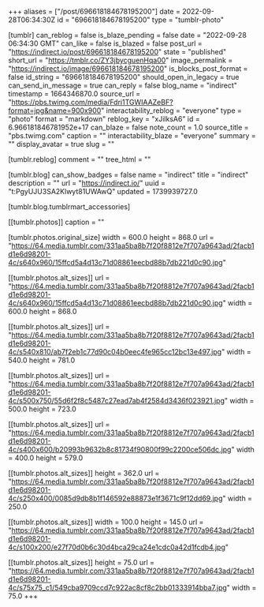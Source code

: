 +++
aliases = ["/post/696618184678195200"]
date = 2022-09-28T06:34:30Z
id = "696618184678195200"
type = "tumblr-photo"

[tumblr]
can_reblog = false
is_blaze_pending = false
date = "2022-09-28 06:34:30 GMT"
can_like = false
is_blazed = false
post_url = "https://indirect.io/post/696618184678195200"
state = "published"
short_url = "https://tmblr.co/ZY3jbycguenHqa00"
image_permalink = "https://indirect.io/image/696618184678195200"
is_blocks_post_format = false
id_string = "696618184678195200"
should_open_in_legacy = true
can_send_in_message = true
can_reply = false
blog_name = "indirect"
timestamp = 1664346870.0
source_url = "https://pbs.twimg.com/media/Fdri1TGWIAAZeBF?format=jpg&name=900x900"
interactability_reblog = "everyone"
type = "photo"
format = "markdown"
reblog_key = "xJilksA6"
id = 6.966181846781952e+17
can_blaze = false
note_count = 1.0
source_title = "pbs.twimg.com"
caption = ""
interactability_blaze = "everyone"
summary = ""
display_avatar = true
slug = ""

[tumblr.reblog]
comment = ""
tree_html = ""

[tumblr.blog]
can_show_badges = false
name = "indirect"
title = "indirect"
description = ""
url = "https://indirect.io/"
uuid = "t:PgyUJU3SA2Klwyt81UWAwQ"
updated = 1739939727.0

[tumblr.blog.tumblrmart_accessories]

[[tumblr.photos]]
caption = ""

[tumblr.photos.original_size]
width = 600.0
height = 868.0
url = "https://64.media.tumblr.com/331aa5ba8b7f20f8812e7f707a9643ad/2facb1d1e6d98201-4c/s640x960/15ffcd5a4d13c71d08861eecbd88b7db221d0c90.jpg"

[[tumblr.photos.alt_sizes]]
url = "https://64.media.tumblr.com/331aa5ba8b7f20f8812e7f707a9643ad/2facb1d1e6d98201-4c/s640x960/15ffcd5a4d13c71d08861eecbd88b7db221d0c90.jpg"
width = 600.0
height = 868.0

[[tumblr.photos.alt_sizes]]
url = "https://64.media.tumblr.com/331aa5ba8b7f20f8812e7f707a9643ad/2facb1d1e6d98201-4c/s540x810/ab7f2eb1c77d90c04b0eec4fe965cc12bc13e497.jpg"
width = 540.0
height = 781.0

[[tumblr.photos.alt_sizes]]
url = "https://64.media.tumblr.com/331aa5ba8b7f20f8812e7f707a9643ad/2facb1d1e6d98201-4c/s500x750/55d6f2f8c5487c27ead7ab4f2584d3436f023921.jpg"
width = 500.0
height = 723.0

[[tumblr.photos.alt_sizes]]
url = "https://64.media.tumblr.com/331aa5ba8b7f20f8812e7f707a9643ad/2facb1d1e6d98201-4c/s400x600/b20993b9632b8c81734f90800f99c2200ce506dc.jpg"
width = 400.0
height = 579.0

[[tumblr.photos.alt_sizes]]
height = 362.0
url = "https://64.media.tumblr.com/331aa5ba8b7f20f8812e7f707a9643ad/2facb1d1e6d98201-4c/s250x400/0085d9db8b1f146592e88873e1f3671c9f12dd69.jpg"
width = 250.0

[[tumblr.photos.alt_sizes]]
width = 100.0
height = 145.0
url = "https://64.media.tumblr.com/331aa5ba8b7f20f8812e7f707a9643ad/2facb1d1e6d98201-4c/s100x200/e27f70d0b6c30d4bca29ca24e1cdc0a42d1fcdb4.jpg"

[[tumblr.photos.alt_sizes]]
height = 75.0
url = "https://64.media.tumblr.com/331aa5ba8b7f20f8812e7f707a9643ad/2facb1d1e6d98201-4c/s75x75_c1/549cba9709ccd7c922ac8cf8c2bb01333914bba7.jpg"
width = 75.0
+++
